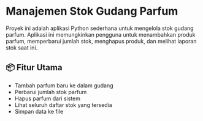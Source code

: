 # Manajemen Stok Gudang Parfum

Proyek ini adalah aplikasi Python sederhana untuk mengelola stok gudang parfum. Aplikasi ini memungkinkan pengguna untuk menambahkan produk parfum, memperbarui jumlah stok, menghapus produk, dan melihat laporan stok saat ini.

## 📦 Fitur Utama

- Tambah parfum baru ke dalam gudang
- Perbarui jumlah stok parfum
- Hapus parfum dari sistem
- Lihat seluruh daftar stok yang tersedia
- Simpan data ke file 
